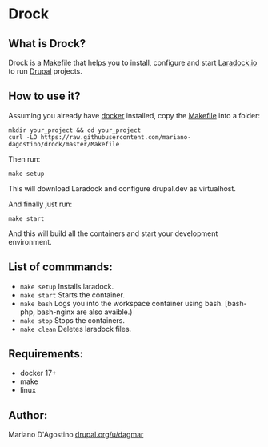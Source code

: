 # Drock

## What is Drock?

Drock is a Makefile that helps you to install, configure and start
[Laradock.io](https://github.com/laradock/laradock) to run
[Drupal](https://drupal.org) projects.

## How to use it?

Assuming you already have [docker](https://www.docker.com) installed, copy the
[Makefile](https://raw.githubusercontent.com/mariano-dagostino/drock/master/Makefile) into a folder:

```
mkdir your_project && cd your_project
curl -LO https://raw.githubusercontent.com/mariano-dagostino/drock/master/Makefile
```

Then run:

`make setup`

This will download Laradock and configure drupal.dev as virtualhost.

And finally just run:

`make start`

And this will build all the containers and start your development environment.

## List of commmands:

- `make setup` Installs laradock.
- `make start` Starts the container.
- `make bash`  Logs you into the workspace container using bash. [bash-php, bash-nginx are also avaible.)
- `make stop`  Stops the containers.
- `make clean` Deletes laradock files.

## Requirements:

- docker 17+
- make
- linux

## Author:

Mariano D'Agostino [drupal.org/u/dagmar](https://www.drupal.org/user/154086)
